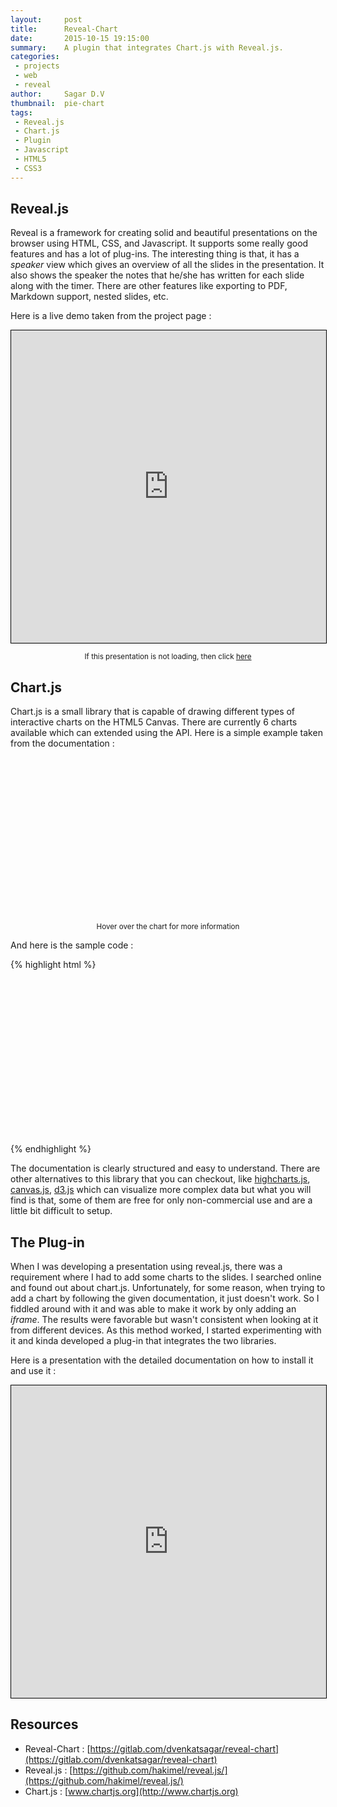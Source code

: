 ```yaml
---
layout:     post
title:      Reveal-Chart
date:       2015-10-15 19:15:00
summary:    A plugin that integrates Chart.js with Reveal.js.
categories:
 - projects
 - web
 - reveal
author:     Sagar D.V
thumbnail:  pie-chart
tags:
 - Reveal.js
 - Chart.js
 - Plugin
 - Javascript
 - HTML5
 - CSS3
---
```


## Reveal.js

Reveal is a framework for creating solid and beautiful presentations on the browser using HTML, CSS, and Javascript. It supports some really good features and has a lot of plug-ins. The interesting thing is that, it has a *speaker* view which gives an overview of all the slides in the presentation. It also shows the speaker the notes that he/she has written for each slide along with the timer. There are other features like exporting to PDF, Markdown support, nested slides, etc.

Here is a live demo taken from the project page :

<iframe src="http://lab.hakim.se/reveal-js/#/" style="width:100%; height:500px;border:1px solid black;"></iframe>

<small style="text-align:center; margin:auto; display:block;">If this presentation is not loading, then click <a href="dvenkatsagar.github.io/{{ page.url }}">here</a></small>

## Chart.js

Chart.js is a small library that is capable of drawing different types of interactive charts on the HTML5 Canvas. There are currently 6 charts available which can extended using the API. Here is a simple example taken from the documentation :

<canvas id="chart1" style="width:250px; height:250px; margin:auto; display:block;"></canvas>
<p style="text-align:center;"><small>Hover over the chart for more information</small></p>
<script src="{{ site.baseurl }}/lib/js/Chart.min.js"></script>
<script type='text/javascript'>
  var data = [
    {
      value: 300,
      color:"#F7464A",
      highlight: "#FF5A5E",
      label: "Red"
    },
    {
      value: 50,
      color: "#46BFBD",
      highlight: "#5AD3D1",
      label: "Turquoise"
    },
    {
      value: 100,
      color: "#FDB45C",
      highlight: "#FFC870",
      label: "Yellow"
    }
  ];

  var options = {};

  var ctx = document.getElementById("chart1").getContext("2d");
  var chart1 = new Chart(ctx).Doughnut(data,options);
</script>

And here is the sample code :

{% highlight html %}
<!-- Create a Canvas  -->
<canvas id="chart1" style="width:250px; height:250px; margin:auto; display:block;"></canvas>

<!-- Load the Chart.js Library -->
<script src="Chart.min.js"></script>
<script type='text/javascript'>
// Set the data
  var data = [
    {
      value: 300,
      color:"#F7464A",
      highlight: "#FF5A5E",
      label: "Red"
    },
    {
      value: 50,
      color: "#46BFBD",
      highlight: "#5AD3D1",
      label: "Turquoise"
    },
    {
      value: 100,
      color: "#FDB45C",
      highlight: "#FFC870",
      label: "Yellow"
    }
  ];

// Set individual options for the chart
  var options = {};

// Get the canvas context
  var ctx = document.getElementById("chart1").getContext("2d");

// Call the chart
  var chart1 = new Chart(ctx).Doughnut(data,options);
</script>
{% endhighlight %}

The documentation is clearly structured and easy to understand. There are other alternatives to this library that you can checkout, like [highcharts.js](https://www.highcharts.com/), [canvas.js](https://www.canvasjs.com), [d3.js](https://www.d3js.org/) which can visualize more complex data but what you will find is that, some of them are free for only non-commercial use and are a little bit difficult to setup.

## The Plug-in

When I was developing a presentation using reveal.js, there was a requirement where I had to add some charts to the slides. I searched online and found out about chart.js. Unfortunately, for some reason, when trying to add a chart by following the given documentation, it just doesn't work. So I fiddled around with it and was able to make it work by only adding an *iframe*. The results were favorable but wasn't consistent when looking at it from different devices. As this method worked, I started experimenting with it and kinda developed a plug-in that integrates the two libraries.

Here is a presentation with the detailed documentation on how to install it and use it :

<iframe src="https://dvenkatsagar.github.io/prez/reveal-chart.html#/" style="width:100%; height:500px;border:1px solid black;"></iframe>

## Resources

- Reveal-Chart : [https://gitlab.com/dvenkatsagar/reveal-chart](https://gitlab.com/dvenkatsagar/reveal-chart)
- Reveal.js : [https://github.com/hakimel/reveal.js/](https://github.com/hakimel/reveal.js/)
- Chart.js : [www.chartjs.org](http://www.chartjs.org)
